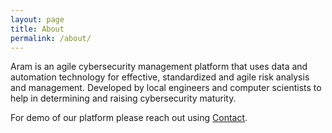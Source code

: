 ```yaml
---
layout: page
title: About
permalink: /about/
---
```


Aram is an agile cybersecurity management platform that uses data and automation technology for effective, standardized and agile risk analysis and management. Developed by local engineers and computer scientists to help in determining and raising cybersecurity maturity.

For demo of our platform please reach out using [Contact](/#contact).
